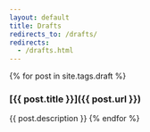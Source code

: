 ```yaml
---
layout: default
title: Drafts
redirects_to: /drafts/
redirects:
  - /drafts.html
---
```


{% for post in site.tags.draft %}
### [{{ post.title }}]({{ post.url }})
{{ post.description }}
{% endfor %}
